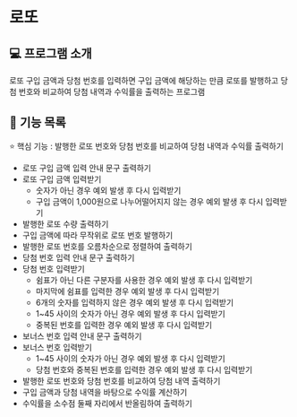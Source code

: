 # 로또

## :computer: 프로그램 소개

로또 구입 금액과 당첨 번호를 입력하면 구입 금액에 해당하는 만큼 로또를 발행하고 당첨 번호와 비교하여 당첨 내역과 수익률을 출력하는 프로그램

## :pushpin: 기능 목록

:star: 핵심 기능 : 발행한 로또 번호와 당첨 번호를 비교하여 당첨 내역과 수익률 출력하기

* 로또 구입 금액 입력 안내 문구 출력하기
* 로또 구입 금액 입력받기
    * 숫자가 아닌 경우 예외 발생 후 다시 입력받기
    * 구입 금액이 1,000원으로 나누어떨어지지 않는 경우 예외 발생 후 다시 입력받기
* 발행한 로또 수량 출력하기
* 구입 금액에 따라 무작위로 로또 번호 발행하기
* 발행한 로또 번호를 오름차순으로 정렬하여 출력하기
* 당첨 번호 입력 안내 문구 출력하기
* 당첨 번호 입력받기
    * 쉼표가 아닌 다른 구분자를 사용한 경우 예외 발생 후 다시 입력받기
    * 마지막에 쉼표를 입력한 경우 예외 발생 후 다시 입력받기
    * 6개의 숫자를 입력하지 않은 경우 예외 발생 후 다시 입력받기
    * 1~45 사이의 숫자가 아닌 경우 예외 발생 후 다시 입력받기
    * 중복된 번호를 입력한 경우 예외 발생 후 다시 입력받기
* 보너스 번호 입력 안내 문구 출력하기
* 보너스 번호 입력받기
    * 1~45 사이의 숫자가 아닌 경우 예외 발생 후 다시 입력받기
    * 당첨 번호와 중복된 번호를 입력한 경우 예외 발생 후 다시 입력받기
* 발행한 로또 번호와 당첨 번호를 비교하여 당첨 내역 출력하기
* 구입 금액과 당첨 내역을 바탕으로 수익률 계산하기
* 수익률을 소수점 둘째 자리에서 반올림하여 출력하기
